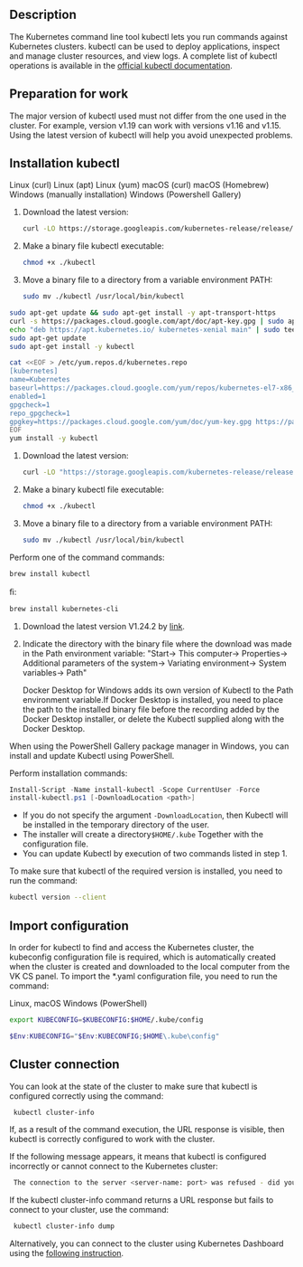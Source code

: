 ## Description

The Kubernetes command line tool kubectl lets you run commands against Kubernetes clusters. kubectl can be used to deploy applications, inspect and manage cluster resources, and view logs. A complete list of kubectl operations is available in the [official kubectl documentation](https://kubernetes.io/docs/reference/kubectl/overview/).

## Preparation for work

The major version of kubectl used must not differ from the one used in the cluster. For example, version v1.19 can work with versions v1.16 and v1.15. Using the latest version of kubectl will help you avoid unexpected problems.

## Installation kubectl

<tabs>
<tablist>
<tab>Linux (curl)</tab>
<tab>Linux (apt)</tab>
<tab>Linux (yum)</tab>
<tab>macOS (curl)</tab>
<tab>macOS (Homebrew)</tab>
<tab>Windows (manually installation)</tab>
<tab>Windows (Powershell Gallery)</tab>
</tablist>
<tabpanel>

1. Download the latest version:

    ```bash
    curl -LO https://storage.googleapis.com/kubernetes-release/release/\`curl -s https://storage.googleapis.com/kubernetes-release/release/stable.txt\`/bin/linux/amd64/kubectl
    ```

1. Make a binary file kubectl executable:

    ```bash
    chmod +x ./kubectl
    ```

1. Move a binary file to a directory from a variable environment PATH:

    ```bash
    sudo mv ./kubectl /usr/local/bin/kubectl
    ```

</tabpanel>
<tabpanel>

```bash
sudo apt-get update && sudo apt-get install -y apt-transport-https
curl -s https://packages.cloud.google.com/apt/doc/apt-key.gpg | sudo apt-key add -
echo "deb https://apt.kubernetes.io/ kubernetes-xenial main" | sudo tee -a /etc/apt/sources.list.d/kubernetes.list
sudo apt-get update
sudo apt-get install -y kubectl
```

</tabpanel>
<tabpanel>

```bash
cat <<EOF > /etc/yum.repos.d/kubernetes.repo
[kubernetes]
name=Kubernetes
baseurl=https://packages.cloud.google.com/yum/repos/kubernetes-el7-x86_64
enabled=1
gpgcheck=1
repo_gpgcheck=1
gpgkey=https://packages.cloud.google.com/yum/doc/yum-key.gpg https://packages.cloud.google.com/yum/doc/rpm-package-key.gpg
EOF
yum install -y kubectl
```

</tabpanel>
<tabpanel>

1. Download the latest version:

    ```bash
    curl -LO "https://storage.googleapis.com/kubernetes-release/release/$(curl -s https://storage.googleapis.com/kubernetes-release/release/stable.txt)/bin/darwin/amd64/kubectl"
    ```

1. Make a binary kubectl file executable:

    ```bash
    chmod +x ./kubectl
    ```

1. Move a binary file to a directory from a variable environment PATH:

    ```bash
    sudo mv ./kubectl /usr/local/bin/kubectl
    ```

</tabpanel>
<tabpanel>

Perform one of the command commands:

```bash
brew install kubectl
```

ﬁ:

```bash
brew install kubernetes-cli
```

</tabpanel>
<tabpanel>

1.  Download the latest version V1.24.2 by [link](https://storage.googleapis.com/kubernetes-release/release/v1.24.2/bin/windows/amd64/kubectl.exe).

1.  Indicate the directory with the binary file where the download was made in the Path environment variable: "Start-> This computer-> Properties-> Additional parameters of the system-> Variating environment-> System variables-> Path"

    <info>

    Docker Desktop for Windows adds its own version of Kubectl to the Path environment variable.If Docker Desktop is installed, you need to place the path to the installed binary file before the recording added by the Docker Desktop installer, or delete the Kubectl supplied along with the Docker Desktop.

    </info>

</tabpanel>
<tabpanel>

When using the PowerShell Gallery package manager in Windows, you can install and update Kubectl using PowerShell.

Perform installation commands:

```powershell
Install-Script -Name install-kubectl -Scope CurrentUser -Force
install-kubectl.ps1 [-DownloadLocation <path>]
```

<info>

-   If you do not specify the argument  `-DownloadLocation`, then Kubectl will be installed in the temporary directory of the user.
-   The installer will create a directory`$HOME/.kube` Together with the configuration file.
-   You can update Kubectl by execution of two commands listed in step 1.

</info>

</tabpanel>
</tabs>

To make sure that kubectl of the required version is installed, you need to run the command:

```bash
kubectl version --client
```

## Import configuration

In order for kubectl to find and access the Kubernetes cluster, the kubeconfig configuration file is required, which is automatically created when the cluster is created and downloaded to the local computer from the VK CS panel. To import the \*.yaml configuration file, you need to run the command:

<tabs>
<tablist>
<tab>Linux, macOS</tab>
<tab>Windows (PowerShell)</tab>
</tablist>
<tabpanel>

```bash
export KUBECONFIG=$KUBECONFIG:$HOME/.kube/config
```

</tabpanel>
<tabpanel>

```powershell
$Env:KUBECONFIG="$Env:KUBECONFIG;$HOME\.kube\config"
```

</tabpanel>
</tabs>

## Cluster connection

You can look at the state of the cluster to make sure that kubectl is configured correctly using the command:

```bash
 kubectl cluster-info
```

If, as a result of the command execution, the URL response is visible, then kubectl is correctly configured to work with the cluster.

If the following message appears, it means that kubectl is configured incorrectly or cannot connect to the Kubernetes cluster:

```bash
 The connection to the server <server-name: port> was refused - did you specify the right host or port?
```

If the kubectl cluster-info command returns a URL response but fails to connect to your cluster, use the command:

```bash
 kubectl cluster-info dump
```

Alternatively, you can connect to the cluster using Kubernetes Dashboard using the [following instruction](https://mcs.mail.ru/help/en_US/k8s-start/k8s-dashboard).
